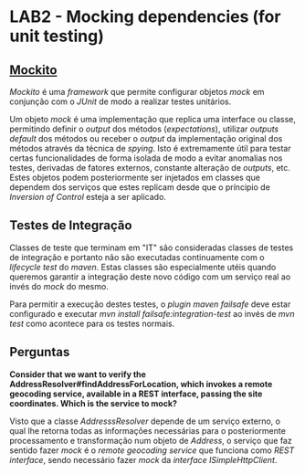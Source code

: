 # LAB2 - Mocking dependencies (for unit testing)

## [Mockito](https://javadoc.io/doc/org.mockito/mockito-core/latest/org/mockito/Mockito.html#1)

_Mockito_ é uma _framework_ que permite configurar objetos _mock_ em conjunção com o _JUnit_ de modo a realizar testes unitários.

Um objeto _mock_ é uma implementação que replica uma interface ou classe, permitindo definir o _output_ dos métodos (_expectations_), utilizar _outputs_ _default_ dos métodos ou receber o _output_ da implementação original dos métodos através da técnica de _spying_. Isto é extremamente útil para testar certas funcionalidades de forma isolada de modo a evitar anomalias nos testes, derivadas de fatores externos, constante alteração de _outputs_, etc. Estes objetos podem posteriormente ser injetados em classes que dependem dos serviços que estes replicam desde que o príncipio de _Inversion of Control_ esteja a ser aplicado.

## Testes de Integração

Classes de teste que terminam em "IT" são consideradas classes de testes de integração e portanto não são executadas continuamente com o _lifecycle_ _test_ do _maven_. Estas classes são especialmente utéis quando queremos garantir a integração deste novo código com um serviço real ao invés do _mock_ do mesmo.

Para permitir a execução destes testes, o _plugin maven failsafe_ deve estar configurado e executar _mvn install failsafe:integration-test_ ao invés de _mvn test_ como acontece para os testes normais.

## Perguntas

**Consider that we want to verify the AddressResolver#findAddressForLocation, which invokes a remote geocoding service, available in a REST interface, passing the site coordinates. Which is the service to mock?**

Visto que a classe _AddresssResolver_ depende de um serviço externo, o qual lhe retorna todas as informações necessárias para o posteriormente processamento e transformação num objeto de _Address_, o serviço que faz sentido fazer _mock_ é o _remote geocoding service_ que funciona como _REST interface_, sendo necessário fazer _mock_ da _interface ISimpleHttpClient_.


